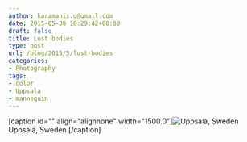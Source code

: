 ```yaml
---
author: karamanis.g@gmail.com
date: 2015-05-30 18:29:42+00:00
draft: false
title: Lost bodies
type: post
url: /blog/2015/5/lost-bodies
categories:
- Photography
tags:
- color
- Uppsala
- mannequin
---
```


[caption id="" align="alignnone" width="1500.0"]![ Uppsala, Sweden ](/images/2015-05-30-20155lost-bodies/image-asset.jpeg)
 Uppsala, Sweden [/caption]
